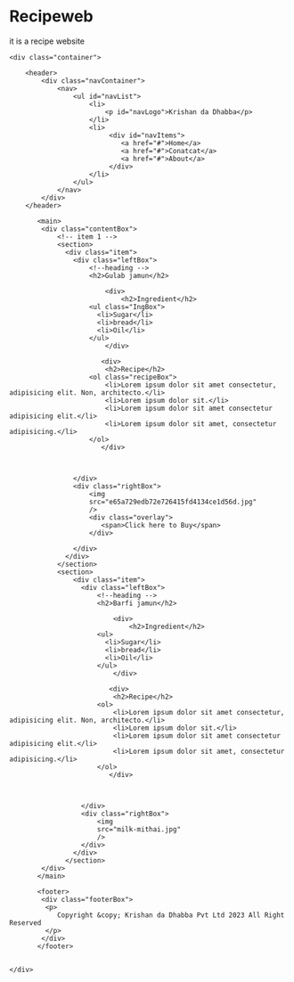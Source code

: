 # Recipeweb
it is a recipe website


<!DOCTYPE html>
<html lang="en">
<head>
    <meta charset="UTF-8">
    <meta name="viewport" content="width=device-width, initial-scale=1.0">
    <title>Krishan da Dhabba</title>
    <link rel="stylesheet" href="style.css">
</head>
<body>


    <div class="container">

        <header>
            <div class="navContainer">
                <nav>
                    <ul id="navList">
                        <li>
                            <p id="navLogo">Krishan da Dhabba</p>
                        </li>
                        <li>
                             <div id="navItems">
                                <a href="#">Home</a>
                                <a href="#">Conatcat</a>
                                <a href="#">About</a>
                             </div>
                        </li>
                    </ul>
                </nav>
            </div>
        </header>
        
           <main>
            <div class="contentBox">
                <!-- item 1 -->
                <section>
                  <div class="item">
                    <div class="leftBox">
                        <!--heading -->
                        <h2>Gulab jamun</h2>

                            <div>
                                <h2>Ingredient</h2>
                        <ul class="IngBox">
                          <li>Sugar</li>
                          <li>bread</li>
                          <li>Oil</li>  
                        </ul>
                            </div>

                           <div>
                            <h2>Recipe</h2>
                        <ol class="recipeBox">
                            <li>Lorem ipsum dolor sit amet consectetur, adipisicing elit. Non, architecto.</li>
                            <li>Lorem ipsum dolor sit.</li>
                            <li>Lorem ipsum dolor sit amet consectetur adipisicing elit.</li>
                            <li>Lorem ipsum dolor sit amet, consectetur adipisicing.</li>
                        </ol>
                           </div>

                        

                    </div>
                    <div class="rightBox">
                        <img 
                        src="e65a729edb72e726415fd4134ce1d56d.jpg" 
                        />
                        <div class="overlay">
                           <span>Click here to Buy</span> 
                        </div>

                    </div>
                  </div>
                </section>
                <section>
                    <div class="item">
                      <div class="leftBox">
                          <!--heading -->
                          <h2>Barfi jamun</h2>
  
                              <div>
                                  <h2>Ingredient</h2>
                          <ul>
                            <li>Sugar</li>
                            <li>bread</li>
                            <li>Oil</li>  
                          </ul>
                              </div>
  
                             <div>
                              <h2>Recipe</h2>
                          <ol>
                              <li>Lorem ipsum dolor sit amet consectetur, adipisicing elit. Non, architecto.</li>
                              <li>Lorem ipsum dolor sit.</li>
                              <li>Lorem ipsum dolor sit amet consectetur adipisicing elit.</li>
                              <li>Lorem ipsum dolor sit amet, consectetur adipisicing.</li>
                          </ol>
                             </div>
  
                          
  
                      </div>
                      <div class="rightBox">
                          <img 
                          src="milk-mithai.jpg" 
                          />
                      </div>
                    </div>
                  </section>
            </div>
           </main>

           <footer>
            <div class="footerBox">
             <p>
                Copyright &copy; Krishan da Dhabba Pvt Ltd 2023 All Right Reserved
             </p>
            </div>
           </footer>
       

    </div>

</body>
